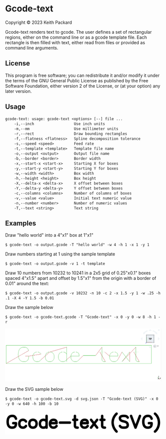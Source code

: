 # Gcode-text
Copyright © 2023 Keith Packard

Gcode-text renders text to gcode. The user defines a set of
rectangular regions, either on the command line or as a gcode template
file. Each rectangle is then filled with text, either read from files
or provided as command line arguments.

## License

This program is free software; you can redistribute it and/or modify
it under the terms of the GNU General Public License as published by
the Free Software Foundation, either version 2 of the License, or
(at your option) any later version.

## Usage

	gcode-text: usage: gcode-text <options> [--] file ...
	    -i,--inch                  Use inch units
	    -m,--mm                    Use millimeter units
	    -r,--rect                  Draw bounding rectangles
	    -f,--flatness <flatness>   Spline decomposition tolerance
	    -s,--speed <speed>         Feed rate
	    -t,--template <template>   Template file name
	    -o,--output <output>       Output file name
	    -b,--border <border>       Border width
	    -x,--start-x <start-x>     Starting X for boxes
	    -y,--start-y <start-y>     Starting Y for boxes
	    -w,--width <width>         Box width
	    -h,--height <height>       Box height
	    -X,--delta-x <delta-x>     X offset between boxes
	    -Y,--delta-y <delta-y>     Y offset between boxes
	    -c,--columns <columns>     Number of columns of boxes
	    -v,--value <value>         Initial text numeric value
	    -n,--number <number>       Number of numeric values
	    -T,--text <string>         Text string

## Examples

Draw "hello world" into a 4"x1" box at 1"x1"

	$ gcode-text -o output.gcode -T "hello world" -w 4 -h 1 -x 1 -y 1

Draw numbers starting at 1 using the sample template

	$ gcode-text -o output.gcode -v 1 -t template

Draw 10 numbers from 10232 to 10241 in a 2x5 grid of 0.25"x0.1" boxes
spaced 4"x1.5" apart and offset by 1.5"x1" from the origin with a
border of 0.01" around the text:

	$ gcode-text -o output.gcode -v 10232 -n 10 -c 2 -x 1.5 -y 1 -w .25 -h .1 -X 4 -Y 1.5 -b 0.01

Draw the sample below

	$ gcode-text -o gcode-text.gcode -T "Gcode-text" -x 0 -y 0 -w 8 -h 1 -r

![sample gcode output](https://github.com/keith-packard/gcode-text/blob/main/gcode-text.png?raw)
 
Draw the SVG sample below

	$ gcode-text -o gcode-text.svg -d svg.json -T "Gcode-text (SVG)" -x 0 -y 0 -w 640 -h 100 -b 10

![sample svg output](https://github.com/keith-packard/gcode-text/blob/main/gcode-text.svg?raw)
